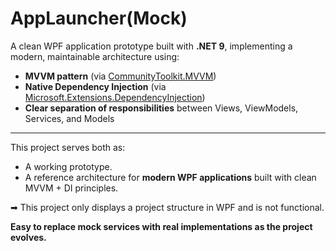 # AppLauncher(Mock)

A clean WPF application prototype built with **.NET 9**, implementing a modern, maintainable architecture using:

- **MVVM pattern** (via [CommunityToolkit.MVVM](https://www.nuget.org/packages/CommunityToolkit.Mvvm/))
- **Native Dependency Injection** (via [Microsoft.Extensions.DependencyInjection](https://www.nuget.org/packages/Microsoft.Extensions.DependencyInjection/))
- **Clear separation of responsibilities** between Views, ViewModels, Services, and Models

---

This project serves both as:

- A working prototype.
- A reference architecture for **modern WPF applications** built with clean MVVM + DI principles.

➡ This project only displays a project structure in WPF and is not functional. 

**Easy to replace mock services with real implementations as the project evolves.**
